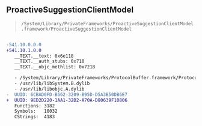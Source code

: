 ## ProactiveSuggestionClientModel

> `/System/Library/PrivateFrameworks/ProactiveSuggestionClientModel.framework/ProactiveSuggestionClientModel`

```diff

-541.10.0.0.0
+541.10.1.0.0
   __TEXT.__text: 0x6e118
   __TEXT.__auth_stubs: 0x710
   __TEXT.__objc_methlist: 0x7218

   - /System/Library/PrivateFrameworks/ProtocolBuffer.framework/ProtocolBuffer
   - /usr/lib/libSystem.B.dylib
   - /usr/lib/libobjc.A.dylib
-  UUID: 6CBAD0FD-B662-3209-B95D-D5A3B50DB6E7
+  UUID: 9ED2D220-1AA1-32D2-A70A-D80639F10806
   Functions: 3182
   Symbols:   10032
   CStrings:  4183

```
